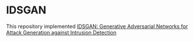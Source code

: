 # IDSGAN
This repository implemented [IDSGAN: Generative Adversarial Networks for Attack Generation against Intrusion Detection](https://arxiv.org/pdf/1809.02077)
